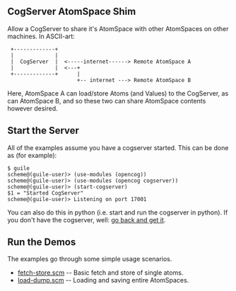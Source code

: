 CogServer AtomSpace Shim
------------------------
Allow a CogServer to share it's AtomSpace with other AtomSpaces on
other machines. In ASCII-art:

```
 +-------------+
 |             |
 |  CogServer  |  <-----internet------> Remote AtomSpace A
 |             |  <---+
 +-------------+      |
                      +-- internet ---> Remote AtomSpace B

```

Here, AtomSpace A can load/store Atoms (and Values) to the CogServer,
as can AtomSpace B, and so these two can share AtomSpace contents
however desired.

Start the Server
----------------
All of the examples assume you have a cogserver started. This can be
done as (for example):
```
$ guile
scheme@(guile-user)> (use-modules (opencog))
scheme@(guile-user)> (use-modules (opencog cogserver))
scheme@(guile-user)> (start-cogserver)
$1 = "Started CogServer"
scheme@(guile-user)> Listening on port 17001
```

You can also do this in python (i.e. start and run the cogserver in
python).  If you don't have the cogserver, well:
[go back and get it](https://github.com/opencog/cogserver).

Run the Demos
-------------
The examples go through some simple usage scenarios.

* [fetch-store.scm](fetch-store.scm) -- Basic fetch and store of single atoms.
* [load-dump.scm](load-dump.scm) -- Loading and saving entire AtomSpaces.
